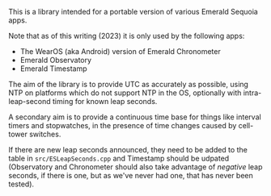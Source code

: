 This is a library intended for a portable version of various Emerald Sequoia apps.

Note that as of this writing (2023) it is only used by the following apps:

*   The WearOS (aka Android) version of Emerald Chronometer
*   Emerald Observatory
*   Emerald Timestamp

The aim of the library is to provide UTC as accurately as possible,
using NTP on platforms which do not support NTP in the OS, optionally
with intra-leap-second timing for known leap seconds.


A secondary aim is to provide a continuous time base for things like
interval timers and stopwatches, in the presence of time changes
caused by cell-tower switches.


If there are new leap seconds announced, they need to be added to the
table in `src/ESLeapSeconds.cpp` and Timestamp should be udpated
(Observatory and Chronometer should also take advantage of *negative*
leap seconds, if there is one, but as we've never had one, that has
never been tested).
